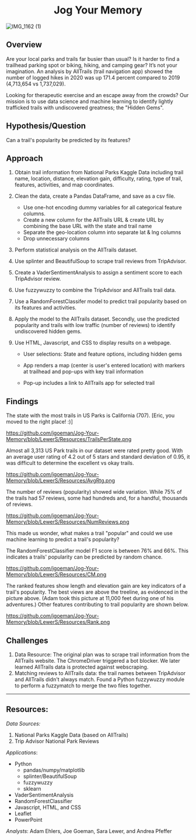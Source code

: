 <h1 align="center">Jog Your Memory</h1>

![IMG_1162 (1)](https://user-images.githubusercontent.com/90863226/155852100-a516656f-60f4-4314-b8f2-a6a4c40d5ba6.jpg)


## Overview
Are your local parks and trails far busier than usual?  Is it harder to find a trailhead parking spot or biking, hiking, and camping gear?  It’s not your imagination.  An analysis by AllTrails (trail navigation app) showed the number of logged hikes in 2020 was up 171.4 percent compared to 2019 (4,713,654 vs 1,737,029).

Looking for therapeutic exercise and an escape away from the crowds?  Our mission is to use data science and machine learning to identify lightly trafficked trails with undiscovered greatness; the "Hidden Gems".

## Hypothesis/Question 
Can a trail's popularity be predicted by its features?  
  
## Approach  
  1. Obtain trail information from National Parks Kaggle Data including trail name, location, distance, elevation gain, difficulty, rating, type of trail, features, activities, and map coordinates.
 
  1. Clean the data, create a Pandas DataFrame, and save as a csv file.
     * Use one-hot encoding dummy variables for all categorical feature columns.
     * Create a new column for the AllTrails URL & create URL by combining the base URL with the state and trail name
     * Separate the geo-location column into separate lat & lng columns
     * Drop unnecessary columns

  1. Perform statistical analysis on the AllTrails dataset.
   
  1. Use splinter and BeautifulSoup to scrape trail reviews from TripAdvisor.

  1. Create a VaderSentimentAnalysis to assign a sentiment score to each TripAdvisor review.

  1. Use fuzzywuzzy to combine the TripAdvisor and AllTrails trail data.
  
  1. Use a RandomForestClassifer model to predict trail popularity based on its features and activities.
  
  1. Apply the model to the AllTrails dataset.  Secondly, use the predicted popularity and trails with low traffic (number of reviews) to identify undiscovered hidden gems. 
  
  1. Use HTML, Javascript, and CSS to display results on a webpage.
  
     * User selections: State and feature options, including hidden gems

     * App renders a map (center is user's entered location) with markers at trailhead and pop-ups with key trail information

     * Pop-up includes a link to AllTrails app for selected trail

## Findings
The state with the most trails in US Parks is California (707).  [Eric, you moved to the right place! :)]

 https://github.com/jgoeman/Jog-Your-Memory/blob/LewerS/Resources/TrailsPerState.png


Almost all 3,313 US Park trails in our dataset were rated pretty good.  With an average user rating of
4.2 out of 5 stars and standard deviation of 0.95, it was difficult to determine the excellent vs okay trails.  

 https://github.com/jgoeman/Jog-Your-Memory/blob/LewerS/Resources/AvgRtg.png

The number of reviews (popularity) showed wide variation.  While 75% of the trails had 57 reviews, some had hundreds and, for a handful, thousands of reviews.

 https://github.com/jgoeman/Jog-Your-Memory/blob/LewerS/Resources/NumReviews.png

This made us wonder, what makes a trail "popular" and could we use machine learning to predict a trail's popularity?

The RandomForestClassifier model F1 score is between 76% and 66%.  This indicates a trails' popularity can be predicted by random chance.

 https://github.com/jgoeman/Jog-Your-Memory/blob/LewerS/Resources/CM.png
 
The ranked features show length and elevation gain are key indicators of a trail's popularity.  The best views are above the treeline, as evidenced in the 
picture above.  (Adam took this picture at 11,000 feet during one of his adventures.)  Other features contributing to trail popularity are shown below.
 
 https://github.com/jgoeman/Jog-Your-Memory/blob/LewerS/Resources/Rank.png

## Challenges
1. Data Resource: The original plan was to scrape trail information from the AllTrails website.  The ChromeDriver triggered a bot blocker.  We later learned AllTrails data is protected against webscraping.
2. Matching reviews to AllTrails data: the trail names between TripAdvisor and AllTrails didn't always match. Found a Python fuzzywuzzy module to perform a fuzzymatch to merge the two files together.

___
## Resources:
_Data Sources:_ 

1. National Parks Kaggle Data (based on AllTrails)
2. Trip Advisor National Park Reviews

_Applications_:
*  Python
   *  pandas/numpy/matplotlib
   *  splinter/BeautifulSoup
   *  fuzzywuzzy
   *  sklearn
*  VaderSentimentAnalysis
*  RandomForestClassifier 
*  Javascript, HTML, and CSS
*  Leaflet
*  PowerPoint

_Analysts_: Adam Ehlers, Joe Goeman, Sara Lewer, and Andrea Pfeffer
